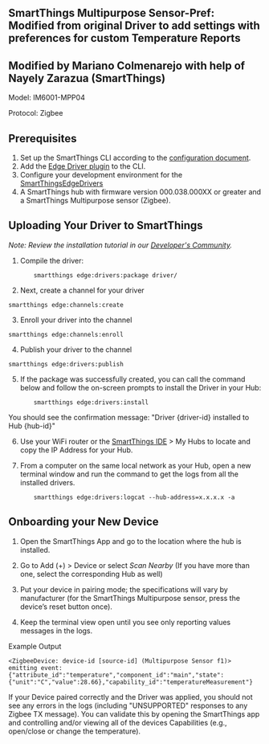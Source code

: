 ## SmartThings Multipurpose Sensor-Pref: Modified from original Driver to add settings with preferences for custom Temperature Reports
  ## Modified by Mariano Colmenarejo with help of Nayely Zarazua (SmartThings)
Model: IM6001-MPP04

Protocol: Zigbee

## Prerequisites

1. Set up the SmartThings CLI according to the [configuration document](https://github.com/SmartThingsCommunity/smartthings-cli/blob/master/packages/cli/doc/configuration.md).
2. Add the [Edge Driver plugin](https://github.com/SmartThingsCommunity/edge-alpha-cli-plugin#set-up) to the CLI.
3. Configure your development environment for the [SmartThingsEdgeDrivers](https://github.com/SmartThingsCommunity/SmartThingsEdgeDriversBeta)
4. A SmartThings hub with firmware version 000.038.000XX or greater and a SmartThings Multipurpose sensor (Zigbee).

## Uploading Your Driver to SmartThings

_Note: Review the installation tutorial in our [Developer's Community](https://community.smartthings.com/t/creating-drivers-for-zigbee-devices-with-smartthings-edge/229502)._

1. Compile the driver:

```
       smartthings edge:drivers:package driver/
```

2. Next, create a channel for your driver

```
smartthings edge:channels:create
```

3. Enroll your driver into the channel

```
smartthings edge:channels:enroll
```

4. Publish your driver to the channel

```
smartthings edge:drivers:publish
```

5. If the package was successfully created, you can call the command below and follow the on-screen prompts to install the Driver in your Hub:

```
       smartthings edge:drivers:install
```

You should see the confirmation message: "Driver {driver-id} installed to Hub {hub-id}"

6. Use your WiFi router or the [SmartThings IDE](https://account.smartthings.com/login) > My Hubs to locate and copy the IP Address for your Hub.

7. From a computer on the same local network as your Hub, open a new terminal window and run the command to get the logs from all the installed drivers.

```
       smartthings edge:drivers:logcat --hub-address=x.x.x.x -a
```

## Onboarding your New Device

1. Open the SmartThings App and go to the location where the hub is installed.
2. Go to Add (+) > Device or select _Scan Nearby_ (If you have more than one, select the corresponding Hub as well)

3. Put your device in pairing mode; the specifications will vary by manufacturer (for the SmartThings Multipurpose sensor, press the device’s reset button once).
4. Keep the terminal view open until you see only reporting values messages in the logs.

Example Output

```text
<ZigbeeDevice: device-id [source-id] (Multipurpose Sensor f1)> emitting event: {"attribute_id":"temperature","component_id":"main","state":{"unit":"C","value":28.66},"capability_id":"temperatureMeasurement"}
```

If your Device paired correctly and the Driver was applied, you should not see any errors in the logs (including "UNSUPPORTED" responses to any Zigbee TX message). You can validate this by opening the SmartThings app and controlling and/or viewing all of the devices Capabilities (e.g., open/close or change the temperature).

